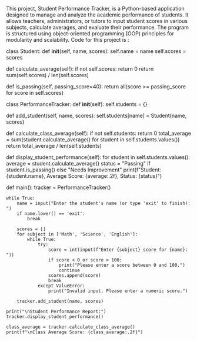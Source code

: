 This project, Student Performance Tracker, is a Python-based application designed to manage and analyze the academic performance of students. It allows teachers, administrators, or tutors to input student scores in various subjects, calculate averages, and evaluate their performance. 
The program is structured using object-oriented programming (OOP) principles for modularity and scalability.
Code for this project is :

class Student:
def __init__(self, name, scores):
self.name = name
self.scores = scores

def calculate_average(self):
if not self.scores:
return 0
return sum(self.scores) / len(self.scores)

def is_passing(self, passing_score=40):
return all(score >= passing_score for score in self.scores)


class PerformanceTracker:
def __init__(self):
self.students = {}

def add_student(self, name, scores):
self.students[name] = Student(name, scores)

def calculate_class_average(self):
if not self.students:
return 0
total_average = sum(student.calculate_average() for student in self.students.values())
return total_average / len(self.students)

def display_student_performance(self):
for student in self.students.values():
average = student.calculate_average()
status = "Passing" if student.is_passing() else "Needs Improvement"
print(f"Student: {student.name}, Average Score: {average:.2f}, Status: {status}")


def main():
    tracker = PerformanceTracker()

    while True:
        name = input("Enter the student's name (or type 'exit' to finish): ")
        if name.lower() == 'exit':
            break

        scores = []
        for subject in ['Math', 'Science', 'English']:
            while True:
                try:
                    score = int(input(f"Enter {subject} score for {name}: "))
                    if score < 0 or score > 100:
                        print("Please enter a score between 0 and 100.")
                        continue
                    scores.append(score)
                    break
                except ValueError:
                    print("Invalid input. Please enter a numeric score.")

        tracker.add_student(name, scores)

    print("\nStudent Performance Report:")
    tracker.display_student_performance()

    class_average = tracker.calculate_class_average()
    print(f"\nClass Average Score: {class_average:.2f}")
